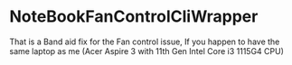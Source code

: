 # NoteBookFanControlCliWrapper
That is a Band aid fix for the Fan control issue, If you happen to have the same laptop as me (Acer Aspire 3 with 11th Gen Intel Core i3 1115G4 CPU)
